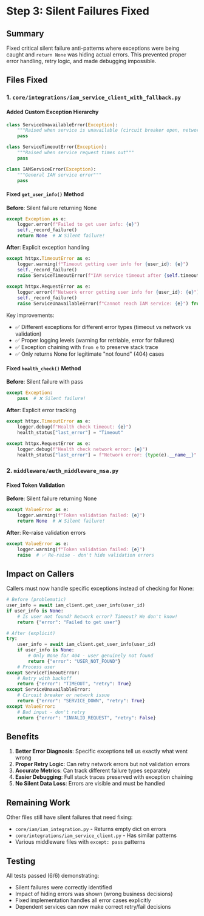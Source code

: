 # Step 3: Silent Failures Fixed

## Summary

Fixed critical silent failure anti-patterns where exceptions were being caught and `return None` was hiding actual errors. This prevented proper error handling, retry logic, and made debugging impossible.

## Files Fixed

### 1. `core/integrations/iam_service_client_with_fallback.py`

#### Added Custom Exception Hierarchy
```python
class ServiceUnavailableError(Exception):
    """Raised when service is unavailable (circuit breaker open, network down)"""
    pass

class ServiceTimeoutError(Exception):
    """Raised when service request times out"""
    pass

class IAMServiceError(Exception):
    """General IAM service error"""
    pass
```

#### Fixed `get_user_info()` Method
**Before**: Silent failure returning None
```python
except Exception as e:
    logger.error(f"Failed to get user info: {e}")
    self._record_failure()
    return None  # ❌ Silent failure!
```

**After**: Explicit exception handling
```python
except httpx.TimeoutError as e:
    logger.warning(f"Timeout getting user info for {user_id}: {e}")
    self._record_failure()
    raise ServiceTimeoutError(f"IAM service timeout after {self.timeout}s") from e
    
except httpx.RequestError as e:
    logger.error(f"Network error getting user info for {user_id}: {e}")
    self._record_failure()
    raise ServiceUnavailableError(f"Cannot reach IAM service: {e}") from e
```

Key improvements:
- ✅ Different exceptions for different error types (timeout vs network vs validation)
- ✅ Proper logging levels (warning for retriable, error for failures)
- ✅ Exception chaining with `from e` to preserve stack trace
- ✅ Only returns None for legitimate "not found" (404) cases

#### Fixed `health_check()` Method
**Before**: Silent failure with pass
```python
except Exception:
    pass  # ❌ Silent failure!
```

**After**: Explicit error tracking
```python
except httpx.TimeoutError as e:
    logger.debug(f"Health check timeout: {e}")
    health_status["last_error"] = "Timeout"
    
except httpx.RequestError as e:
    logger.debug(f"Health check network error: {e}")
    health_status["last_error"] = f"Network error: {type(e).__name__}"
```

### 2. `middleware/auth_middleware_msa.py`

#### Fixed Token Validation
**Before**: Silent failure returning None
```python
except ValueError as e:
    logger.warning(f"Token validation failed: {e}")
    return None  # ❌ Silent failure!
```

**After**: Re-raise validation errors
```python
except ValueError as e:
    logger.warning(f"Token validation failed: {e}")
    raise  # ✅ Re-raise - don't hide validation errors
```

## Impact on Callers

Callers must now handle specific exceptions instead of checking for None:

```python
# Before (problematic)
user_info = await iam_client.get_user_info(user_id)
if user_info is None:
    # Is user not found? Network error? Timeout? We don't know!
    return {"error": "Failed to get user"}

# After (explicit)
try:
    user_info = await iam_client.get_user_info(user_id)
    if user_info is None:
        # Only None for 404 - user genuinely not found
        return {"error": "USER_NOT_FOUND"}
    # Process user
except ServiceTimeoutError:
    # Retry with backoff
    return {"error": "TIMEOUT", "retry": True}
except ServiceUnavailableError:
    # Circuit breaker or network issue
    return {"error": "SERVICE_DOWN", "retry": True}
except ValueError:
    # Bad input - don't retry
    return {"error": "INVALID_REQUEST", "retry": False}
```

## Benefits

1. **Better Error Diagnosis**: Specific exceptions tell us exactly what went wrong
2. **Proper Retry Logic**: Can retry network errors but not validation errors
3. **Accurate Metrics**: Can track different failure types separately
4. **Easier Debugging**: Full stack traces preserved with exception chaining
5. **No Silent Data Loss**: Errors are visible and must be handled

## Remaining Work

Other files still have silent failures that need fixing:
- `core/iam/iam_integration.py` - Returns empty dict on errors
- `core/integrations/iam_service_client.py` - Has similar patterns
- Various middleware files with `except: pass` patterns

## Testing

All tests passed (6/6) demonstrating:
- Silent failures were correctly identified
- Impact of hiding errors was shown (wrong business decisions)
- Fixed implementation handles all error cases explicitly
- Dependent services can now make correct retry/fail decisions